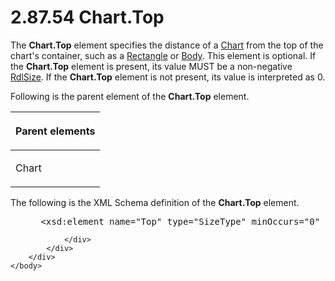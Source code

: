 <html dir="LTR" xmlns:mshelp="http://msdn.microsoft.com/mshelp" xmlns:ddue="http://ddue.schemas.microsoft.com/authoring/2003/5" xmlns:xlink="http://www.w3.org/1999/xlink" xmlns:tool="http://www.microsoft.com/tooltip">
    <head>
        <meta http-equiv="Content-Type" content="text/html; CHARSET=utf-8"></meta>
        <meta name="save" content="history"></meta>
        <title>2.87.54 Chart.Top</title>
        <xml>
            <mshelp:toctitle title="2.87.54 Chart.Top"></mshelp:toctitle>
            <mshelp:rltitle title="[MS-RDL]: Chart.Top"></mshelp:rltitle>
            <mshelp:keyword index="A" term="9320e82b-900d-4ec2-a645-f37b1d16036b"></mshelp:keyword>
            <mshelp:attr name="DCSext.ContentType" value="open specification"></mshelp:attr>
            <mshelp:attr name="AssetID" value="9320e82b-900d-4ec2-a645-f37b1d16036b"></mshelp:attr>
            <mshelp:attr name="TopicType" value="kbRef"></mshelp:attr>
            <mshelp:attr name="DCSext.Title" value="[MS-RDL]: Chart.Top" />
        </xml>
    </head>
    <body>
        <div id="header">
            <h1 class="heading">2.87.54 Chart.Top</h1>
        </div>
        <div id="mainSection">
            <div id="mainBody">
                <div id="allHistory" class="saveHistory"></div>
                <div id="sectionSection0" class="section" name="collapseableSection">
                    

<p>The <b>Chart.Top</b> element specifies the distance of a <a href="b0ab5524-7eb2-47a7-a4d3-230f5c8c5526.htm">Chart</a> from the top of the
chart's container, such as a <a href="e36a41ea-aeaf-45cc-969e-8ab1e380882c.htm">Rectangle</a>
or <a href="6bf4e125-fdfd-4d04-88aa-c4395ba8a252.htm">Body</a>. This element
is optional. If the <b>Chart.Top</b> element is present, its value MUST be a
non-negative <a href="b40c092e-4fe5-4f7b-a0bf-c98df1361c90.htm">RdlSize</a>.
If the <b>Chart.Top</b> element is not present, its value is interpreted as 0.</p>

<p>Following is the parent element of the <b>Chart.Top</b>
element.</p>

<table>
 <thead>
  <tr>
   <th>
   <p>Parent elements</p>
   </th>
  </tr>
 </thead>
 <tr>
  <td>
  <p>Chart</p>
  </td>
 </tr>
</table>

<p>The following is the XML Schema definition of the <b>Chart.Top</b>
element.</p>

<dl>
<dd>
<div><pre> &lt;xsd:element name=&quot;Top&quot; type=&quot;SizeType&quot; minOccurs=&quot;0&quot; /&gt;
</pre></div>
</dd></dl>


                </div>
            </div>
        </div>
    </body>
</html>